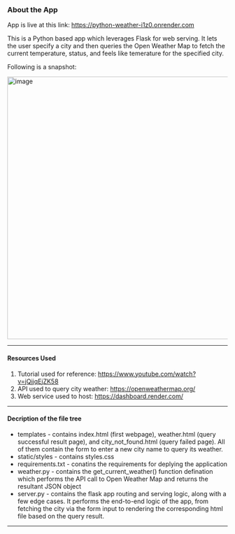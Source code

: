 
### About the App

App is live at this link: https://python-weather-i1z0.onrender.com

This is a Python based app which leverages Flask for web serving. It lets the user specify a city and then queries the Open Weather Map to fetch the current temperature, status, and feels like temerature for the specified city. 

Following is a snapshot:

<img width="600" alt="image" src="https://github.com/user-attachments/assets/0f3d2e4a-5443-4f2f-9648-62082d1af25d" /> 

***

#### Resources Used 
1. Tutorial used for reference: https://www.youtube.com/watch?v=jQjjqEjZK58
2. API used to query city weather: https://openweathermap.org/
3. Web service used to host: https://dashboard.render.com/

 
*** 

#### Decription of the file tree

* templates - contains index.html (first webpage), weather.html (query successful result page), and city_not_found.html (query failed page). All of them contain the form to enter a new city name to query its weather.
* static/styles - contains styles.css
* requirements.txt - conatins the requirements for deplying the application
* weather.py - contains the get_current_weather() function defination which performs the API call to Open Weather Map and returns the resultant JSON object
* server.py - contains the flask app routing and serving logic, along with a few edge cases. It performs the end-to-end logic of the app, from fetching the city via the form input to rendering the corresponding html file based on the query result.

*** 
